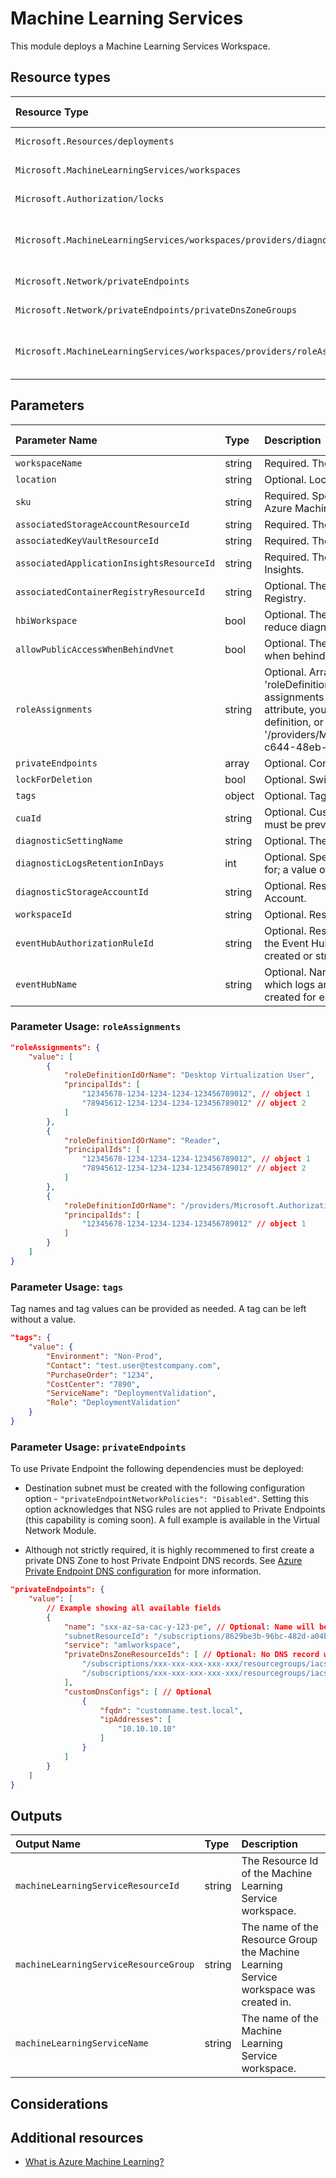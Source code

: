 # Machine Learning Services

This module deploys a Machine Learning Services Workspace.

## Resource types

| Resource Type                                                               | Api Version        |
| :-------------------------------------------------------------------------- | :----------------- |
| `Microsoft.Resources/deployments`                                           | 2020-06-01         |
| `Microsoft.MachineLearningServices/workspaces`                              | 2021-04-01         |
| `Microsoft.Authorization/locks`                                             | 2016-09-01         |
| `Microsoft.MachineLearningServices/workspaces/providers/diagnosticsettings` | 2017-05-01-preview |
| `Microsoft.Network/privateEndpoints`                                        | 2020-05-01         |
| `Microsoft.Network/privateEndpoints/privateDnsZoneGroups`                   | 2020-05-01         |
| `Microsoft.MachineLearningServices/workspaces/providers/roleAssignments`    | 2018-09-01-preview |

## Parameters

| Parameter Name                            | Type   | Description                                                                                                                                                                                                                                                                                                                                                                                                     | DefaultValue               | Possible values   |
| :---------------------------------------- | :----- | :-------------------------------------------------------------------------------------------------------------------------------------------------------------------------------------------------------------------------------------------------------------------------------------------------------------------------------------------------------------------------------------------------------------- | :------------------------- | :---------------- |
| `workspaceName`                           | string | Required. The name of the machine learning workspace.                                                                                                                                                                                                                                                                                                                                                           |                            |                   |
| `location`                                | string | Optional. Location for all Resources.                                                                                                                                                                                                                                                                                                                                                                           | [resourceGroup().location] |                   |
| `sku`                                     | string | Required. Specifies the sku, also referred as 'edition' of the Azure Machine Learning workspace.                                                                                                                                                                                                                                                                                                                | Basic                      | Basic, Enterprise |
| `associatedStorageAccountResourceId`      | string | Required. The resource id of the associated Storage Account.                                                                                                                                                                                                                                                                                                                                                    |                            |                   |
| `associatedKeyVaultResourceId`            | string | Required. The resource id of the associated Key Vault.                                                                                                                                                                                                                                                                                                                                                          |                            |                   |
| `associatedApplicationInsightsResourceId` | string | Required. The resource id of the associated Application Insights.                                                                                                                                                                                                                                                                                                                                               |                            |                   |
| `associatedContainerRegistryResourceId`   | string | Optional. The resource id of the associated Container Registry.                                                                                                                                                                                                                                                                                                                                                 | ""                         |                   |
| `hbiWorkspace`                            | bool   | Optional. The flag to signal HBI data in the workspace and reduce diagnostic data collected by the service.                                                                                                                                                                                                                                                                                                     | false                      |                   |
| `allowPublicAccessWhenBehindVnet`         | bool   | Optional. The flag to indicate whether to allow public access when behind VNet.                                                                                                                                                                                                                                                                                                                                 | false                      |                   |
| `roleAssignments`                         | string | Optional. Array of role assignment objects that contain the 'roleDefinitionIdOrName' and 'principalId' to define RBAC role assignments on this resource. In the roleDefinitionIdOrName attribute, you can provide either the display name of the role definition, or it's fully qualified ID in the following format: '/providers/Microsoft.Authorization/roleDefinitions/c2f4ef07-c644-48eb-af81-4b1b4947fb11' |                            |
| `privateEndpoints`                        | array  | Optional. Configuration Details for private endpoints.                                                                                                                                                                                                                                                                                                                                                          | System.Object[]            |                   |
| `lockForDeletion`                         | bool   | Optional. Switch to lock resource from deletion.                                                                                                                                                                                                                                                                                                                                                                | false                      |                   |
| `tags`                                    | object | Optional. Tags of the resource.                                                                                                                                                                                                                                                                                                                                                                                 | {}                         |                   |
| `cuaId`                                   | string | Optional. Customer Usage Attribution id (GUID). This GUID must be previously registered                                                                                                                                                                                                                                                                                                                         |                            |                   |
| `diagnosticSettingName`                   | string | Optional. The name of the Diagnostic setting.                                                                                                                                                                                                                                                                                                                                                                   | service                    |                   |
| `diagnosticLogsRetentionInDays`           | int    | Optional. Specifies the number of days that logs will be kept for; a value of 0 will retain data indefinitely.                                                                                                                                                                                                                                                                                                  | 365                        |                   |
| `diagnosticStorageAccountId`              | string | Optional. Resource identifier of the Diagnostic Storage Account.                                                                                                                                                                                                                                                                                                                                                | ""                         |                   |
| `workspaceId`                             | string | Optional. Resource identifier of Log Analytics.                                                                                                                                                                                                                                                                                                                                                                 | ""                         |                   |
| `eventHubAuthorizationRuleId`             | string | Optional. Resource ID of the event hub authorization rule for the Event Hubs namespace in which the event hub should be created or streamed to.                                                                                                                                                                                                                                                                 | ""                         |                   |
| `eventHubName`                            | string | Optional. Name of the event hub within the namespace to which logs are streamed. Without this, an event hub is created for each log category.                                                                                                                                                                                                                                                                   | ""                         |                   |

### Parameter Usage: `roleAssignments`

```json
"roleAssignments": {
    "value": [
        {
            "roleDefinitionIdOrName": "Desktop Virtualization User",
            "principalIds": [
                "12345678-1234-1234-1234-123456789012", // object 1
                "78945612-1234-1234-1234-123456789012" // object 2
            ]
        },
        {
            "roleDefinitionIdOrName": "Reader",
            "principalIds": [
                "12345678-1234-1234-1234-123456789012", // object 1
                "78945612-1234-1234-1234-123456789012" // object 2
            ]
        },
        {
            "roleDefinitionIdOrName": "/providers/Microsoft.Authorization/roleDefinitions/c2f4ef07-c644-48eb-af81-4b1b4947fb11",
            "principalIds": [
                "12345678-1234-1234-1234-123456789012" // object 1
            ]
        }
    ]
}
```

### Parameter Usage: `tags`

Tag names and tag values can be provided as needed. A tag can be left without a value.

```json
"tags": {
    "value": {
        "Environment": "Non-Prod",
        "Contact": "test.user@testcompany.com",
        "PurchaseOrder": "1234",
        "CostCenter": "7890",
        "ServiceName": "DeploymentValidation",
        "Role": "DeploymentValidation"
    }
}
```

### Parameter Usage: `privateEndpoints`

To use Private Endpoint the following dependencies must be deployed:

- Destination subnet must be created with the following configuration option - `"privateEndpointNetworkPolicies": "Disabled"`.  Setting this option acknowledges that NSG rules are not applied to Private Endpoints (this capability is coming soon). A full example is available in the Virtual Network Module.

- Although not strictly required, it is highly recommened to first create a private DNS Zone to host Private Endpoint DNS records. See [Azure Private Endpoint DNS configuration](https://docs.microsoft.com/en-us/azure/private-link/private-endpoint-dns) for more information.

```json
"privateEndpoints": {
    "value": [
        // Example showing all available fields
        {
            "name": "sxx-az-sa-cac-y-123-pe", // Optional: Name will be automatically generated if one is not provided here
            "subnetResourceId": "/subscriptions/8629be3b-96bc-482d-a04b-ffff597c65a2/resourceGroups/validation-rg/providers/Microsoft.Network/virtualNetworks/sxx-az-vnet-weu-x-001/subnets/sxx-az-subnet-weu-x-001",
            "service": "amlworkspace",
            "privateDnsZoneResourceIds": [ // Optional: No DNS record will be created if a private DNS zone Resource ID is not specified
                "/subscriptions/xxx-xxx-xxx-xxx-xxx/resourcegroups/iacs/providers/Microsoft.Network/privateDnsZones/privatelink.api.azureml.ms",
                "/subscriptions/xxx-xxx-xxx-xxx-xxx/resourcegroups/iacs/providers/Microsoft.Network/privateDnsZones/privatelink.notebooks.azure.net"
            ],
            "customDnsConfigs": [ // Optional
                {
                    "fqdn": "customname.test.local",
                    "ipAddresses": [
                        "10.10.10.10"
                    ]
                }
            ]
        }
    ]
}
```

## Outputs

| Output Name                           | Type   | Description                                                                           |
| :------------------------------------ | :----- | :------------------------------------------------------------------------------------ |
| `machineLearningServiceResourceId`    | string | The Resource Id of the Machine Learning Service workspace.                            |
| `machineLearningServiceResourceGroup` | string | The name of the Resource Group the Machine Learning Service workspace was created in. |
| `machineLearningServiceName`          | string | The name of the Machine Learning Service workspace.                                   |

## Considerations

## Additional resources

- [What is Azure Machine Learning?](https://docs.microsoft.com/en-us/azure/machine-learning/overview-what-is-azure-ml)
